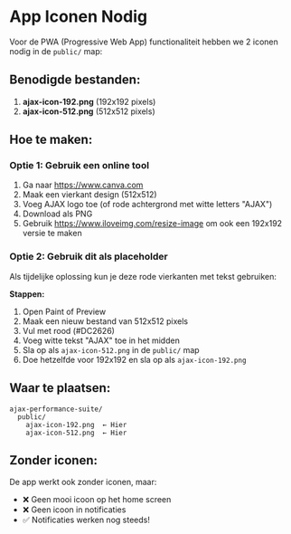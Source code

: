 # App Iconen Nodig

Voor de PWA (Progressive Web App) functionaliteit hebben we 2 iconen nodig in de `public/` map:

## Benodigde bestanden:

1. **ajax-icon-192.png** (192x192 pixels)
2. **ajax-icon-512.png** (512x512 pixels)

## Hoe te maken:

### Optie 1: Gebruik een online tool
1. Ga naar https://www.canva.com
2. Maak een vierkant design (512x512)
3. Voeg AJAX logo toe (of rode achtergrond met witte letters "AJAX")
4. Download als PNG
5. Gebruik https://www.iloveimg.com/resize-image om ook een 192x192 versie te maken

### Optie 2: Gebruik dit als placeholder
Als tijdelijke oplossing kun je deze rode vierkanten met tekst gebruiken:

**Stappen:**
1. Open Paint of Preview
2. Maak een nieuw bestand van 512x512 pixels
3. Vul met rood (#DC2626)
4. Voeg witte tekst "AJAX" toe in het midden
5. Sla op als `ajax-icon-512.png` in de `public/` map
6. Doe hetzelfde voor 192x192 en sla op als `ajax-icon-192.png`

## Waar te plaatsen:
```
ajax-performance-suite/
  public/
    ajax-icon-192.png  ← Hier
    ajax-icon-512.png  ← Hier
```

## Zonder iconen:
De app werkt ook zonder iconen, maar:
- ❌ Geen mooi icoon op het home screen
- ❌ Geen icoon in notificaties
- ✅ Notificaties werken nog steeds!
